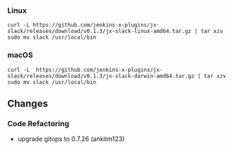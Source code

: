### Linux

```shell
curl -L https://github.com/jenkins-x-plugins/jx-slack/releases/download/v0.1.3/jx-slack-linux-amd64.tar.gz | tar xzv 
sudo mv slack /usr/local/bin
```

### macOS

```shell
curl -L  https://github.com/jenkins-x-plugins/jx-slack/releases/download/v0.1.3/jx-slack-darwin-amd64.tar.gz | tar xzv
sudo mv slack /usr/local/bin
```
## Changes

### Code Refactoring

* upgrade gitops to 0.7.26 (ankitm123)

